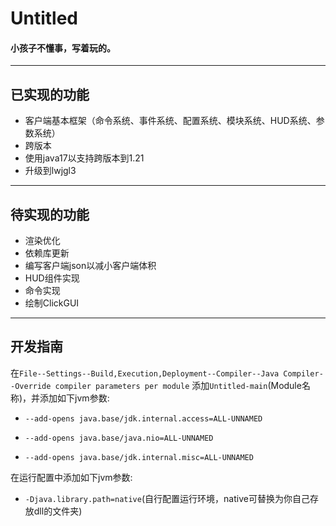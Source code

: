 # Untitled
#### 小孩子不懂事，写着玩的。

---
## 已实现的功能
- 客户端基本框架（命令系统、事件系统、配置系统、模块系统、HUD系统、参数系统）
- 跨版本
- 使用java17以支持跨版本到1.21
- 升级到lwjgl3

---
## 待实现的功能
- 渲染优化
- 依赖库更新
- 编写客户端json以减小客户端体积
- HUD组件实现
- 命令实现
- 绘制ClickGUI

---
## 开发指南
在`File--Settings--Build,Execution,Deployment--Compiler--Java Compiler--Override compiler parameters per module`
添加`Untitled-main`(Module名称)，并添加如下jvm参数:
- `--add-opens
java.base/jdk.internal.access=ALL-UNNAMED`

- `--add-opens
java.base/java.nio=ALL-UNNAMED`

- `--add-opens
java.base/jdk.internal.misc=ALL-UNNAMED`

在运行配置中添加如下jvm参数:
- `-Djava.library.path=native`(自行配置运行环境，native可替换为你自己存放dll的文件夹)
